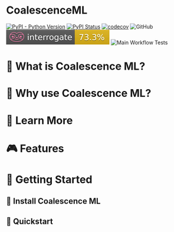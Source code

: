 # CoalescenceML

[![PyPI - Python Version](https://img.shields.io/pypi/pyversions/coalescenceml)](https://pypi.org/project/coalescenceml/)
[![PyPI Status](https://pepy.tech/badge/coalescenceml)](https://pepy.tech/project/coalescenceml)
[![codecov](https://codecov.io/gh/bayoumi17m/CoalescenceML/branch/main/graph/badge.svg?token=7QNV6GV4B3)](https://codecov.io/gh/bayoumi17m/CoalescenceML)
![GitHub](https://img.shields.io/github/license/bayoumi17m/CoalescenceML)
[![Interrogate](docs/interrogate.svg)](https://interrogate.readthedocs.io/en/latest/)
![Main Workflow Tests](https://github.com/bayoumi17m/CoalescenceML/actions/workflows/main.yml/badge.svg)

# 👀 What is Coalescence ML?

# 🤖 Why use Coalescence ML?

# 📖 Learn More

# 🎮 Features

# 🤸 Getting Started

## 💾 Install Coalescence ML

## 🚅 Quickstart

